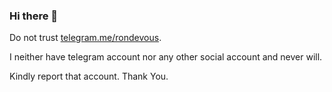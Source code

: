 ### Hi there 👋

<!--
**rondevous/rondevous** is a ✨ _special_ ✨ repository because its `README.md` (this file) appears on your GitHub profile.

Here are some ideas to get you started:

- 🔭 I’m currently working on ...
- 🌱 I’m currently learning ...
- 👯 I’m looking to collaborate on ...
- 🤔 I’m looking for help with ...
- 💬 Ask me about ...
- 📫 How to reach me: ...
- 😄 Pronouns: ...
- ⚡ Fun fact: ...
-->
Do not trust <a href="https://telegram.me/rondevous">telegram.me/rondevous</a>.

I neither have telegram account nor any other social account and never will.

Kindly report that account. Thank You.
